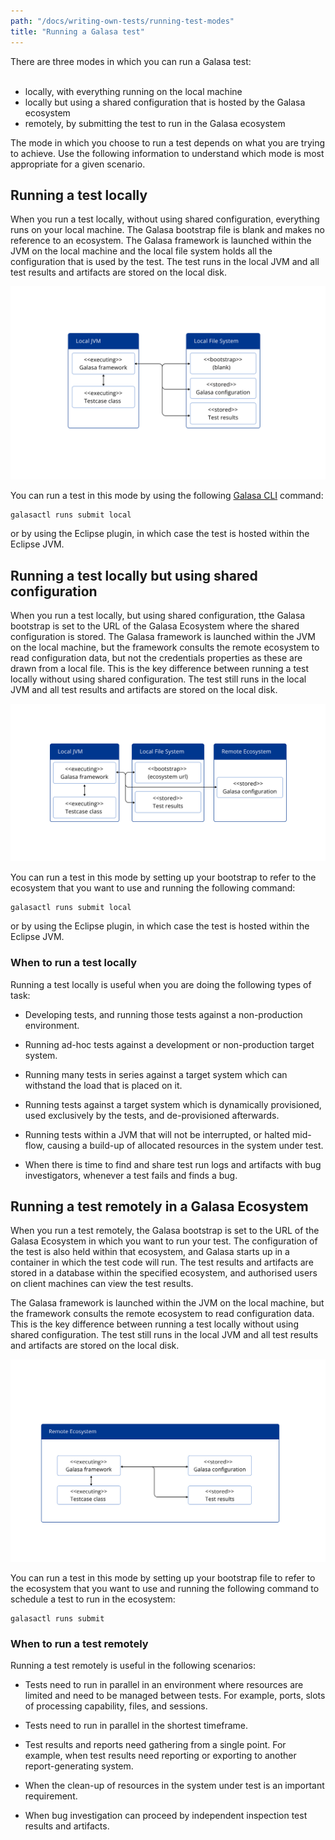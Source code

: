 ```yaml
---
path: "/docs/writing-own-tests/running-test-modes"
title: "Running a Galasa test"
---
```


There are three modes in which you can run a Galasa test:<br><br>
-  locally, with everything running on the local machine<br>
-  locally but using a shared configuration that is hosted by the Galasa ecosystem<br>
-  remotely, by submitting the test to run in the Galasa ecosystem<br> 


The mode in which you choose to run a test depends on what you are trying to achieve. Use the following information to understand which mode is most appropriate for a given scenario. 


## Running a test locally


When you run a test locally, without using shared configuration, everything runs on your local machine. The Galasa bootstrap file is blank and makes no reference to an ecosystem. The Galasa framework is launched within the JVM on the local machine and the local file system holds all the configuration that is used by the test. The test runs in the local JVM and all test results and artifacts are stored on the local disk. 

![running in local mode:](running-local.svg)

You can run a test in this mode by using the following <a href="https://github.com/galasa-dev/cli/blob/main/docs/generated/galasactl.md" target="_blank"> Galasa CLI</a> command:

```
galasactl runs submit local
```

or by using the Eclipse plugin, in which case the test is hosted within the Eclipse JVM.


## Running a test locally but using shared configuration

When you run a test locally, but using shared configuration, tthe Galasa bootstrap is set to the URL of the Galasa Ecosystem where the shared configuration is stored. The Galasa framework is launched within the JVM on the local machine, but the framework consults the remote ecosystem to read configuration data, but not the credentials properties as these are drawn from a local file. This is the key difference between running a test locally without using shared configuration. The test still runs in the local JVM and all test results and artifacts are stored on the local disk. 

![running in local mode with shared configuration:](run-hybrid.png)

You can run a test in this mode by setting up your bootstrap to refer to the ecosystem that you want to use and running the following command:

```
galasactl runs submit local 
```

or by using the Eclipse plugin, in which case the test is hosted within the Eclipse JVM.


### When to run a test locally

Running a test locally is useful when you are doing the following types of task:

- Developing tests, and running those tests against a non-production environment.

- Running ad-hoc tests against a development or non-production target system.

- Running many tests in series against a target system which can withstand the load that is placed on it.

- Running tests against a target system which is dynamically provisioned, used exclusively by the tests, and de-provisioned afterwards.

- Running tests within a JVM that will not be interrupted, or halted mid-flow, causing a build-up of allocated resources in the system under test.

- When there is time to find and share test run logs and artifacts with bug investigators, whenever a test fails and finds a bug.


## Running a test remotely in a Galasa Ecosystem

When you run a test remotely, the Galasa bootstrap is set to the URL of the Galasa Ecosystem in which you want to run your test. The configuration of the test is also held within that ecosystem, and Galasa starts up in a container in which the test code will run. The test results and artifacts are stored in a database within the specified ecosystem, and authorised users on client machines can view the test results. 

The Galasa framework is launched within the JVM on the local machine, but the framework consults the remote ecosystem to read configuration data. This is the key difference between running a test locally without using shared configuration. The test still runs in the local JVM and all test results and artifacts are stored on the local disk. 

![running remotely:](run-remote.svg)

You can run a test in this mode by setting up your bootstrap file to refer to the ecosystem that you want to use and running the following command to schedule a test to run in the ecosystem:

```
galasactl runs submit
```


### When to run a test remotely

Running a test remotely is useful in the following scenarios:

- Tests need to run in parallel in an environment where resources are limited and need to be managed between tests. For example, ports, slots of processing capability, files, and sessions.

- Tests need to run in parallel in the shortest timeframe. 

- Test results and reports need gathering from a single point. For example, when test results need reporting or exporting to another report-generating system.

- When the clean-up of resources in the system under test is an important requirement.

- When bug investigation can proceed by independent inspection test results and artifacts.


